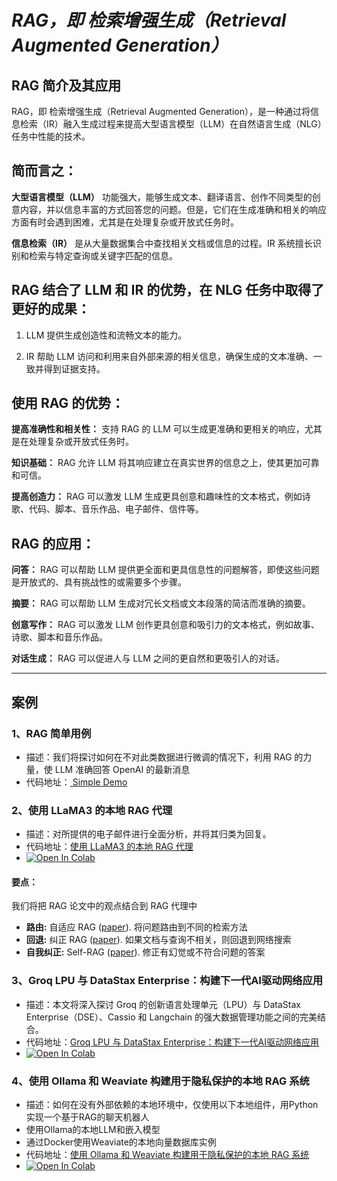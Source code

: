 # *RAG，即 检索增强生成（Retrieval Augmented Generation）*
## RAG 简介及其应用
RAG，即 检索增强生成（Retrieval Augmented Generation），是一种通过将信息检索（IR）融入生成过程来提高大型语言模型（LLM）在自然语言生成（NLG）任务中性能的技术。

## 简而言之：

**大型语言模型（LLM）** 功能强大，能够生成文本、翻译语言、创作不同类型的创意内容，并以信息丰富的方式回答您的问题。但是，它们在生成准确和相关的响应方面有时会遇到困难，尤其是在处理复杂或开放式任务时。

**信息检索（IR）** 是从大量数据集合中查找相关文档或信息的过程。IR 系统擅长识别和检索与特定查询或关键字匹配的信息。

## RAG 结合了 LLM 和 IR 的优势，在 NLG 任务中取得了更好的成果：

1. LLM 提供生成创造性和流畅文本的能力。

2. IR 帮助 LLM 访问和利用来自外部来源的相关信息，确保生成的文本准确、一致并得到证据支持。

## 使用 RAG 的优势：

**提高准确性和相关性：** 支持 RAG 的 LLM 可以生成更准确和更相关的响应，尤其是在处理复杂或开放式任务时。

**知识基础：** RAG 允许 LLM 将其响应建立在真实世界的信息之上，使其更加可靠和可信。

**提高创造力：** RAG 可以激发 LLM 生成更具创意和趣味性的文本格式，例如诗歌、代码、脚本、音乐作品、电子邮件、信件等。

## RAG 的应用：

**问答：** RAG 可以帮助 LLM 提供更全面和更具信息性的问题解答，即使这些问题是开放式的、具有挑战性的或需要多个步骤。

**摘要：** RAG 可以帮助 LLM 生成对冗长文档或文本段落的简洁而准确的摘要。

**创意写作：** RAG 可以激发 LLM 创作更具创意和吸引力的文本格式，例如故事、诗歌、脚本和音乐作品。

**对话生成：** RAG 可以促进人与 LLM 之间的更自然和更吸引人的对话。

---

## 案例

### 1、RAG 简单用例
- 描述：我们将探讨如何在不对此类数据进行微调的情况下，利用 RAG 的力量，使 LLM 准确回答 OpenAI 的最新消息
- 代码地址：[ Simple Demo](./simple_demo/)



### 2、使用 LLaMA3 的本地 RAG 代理
- 描述：对所提供的电子邮件进行全面分析，并将其归类为回复。
- 代码地址：[使用 LLaMA3 的本地 RAG 代理](./langgraph_rag_agent_llama3_local.ipynb)
- <a target="_blank" href="https://colab.research.google.com/github/qianniucity/llm_notebooks/blob/main/rag/langgraph_rag_agent_llama3_local.ipynb">
  <img src="https://colab.research.google.com/assets/colab-badge.svg" alt="Open In Colab"/>
</a>

#### 要点：
我们将把 RAG 论文中的观点结合到 RAG 代理中
- **路由:**  自适应 RAG ([paper](https://arxiv.org/abs/2403.14403)). 将问题路由到不同的检索方法
- **回退:** 纠正 RAG ([paper](https://arxiv.org/pdf/2401.15884.pdf)). 如果文档与查询不相关，则回退到网络搜索
- **自我纠正:** Self-RAG ([paper](https://arxiv.org/abs/2310.11511)). 修正有幻觉或不符合问题的答案


### 3、Groq LPU 与 DataStax Enterprise：构建下一代AI驱动网络应用
- 描述：本文将深入探讨 Groq 的创新语言处理单元（LPU）与 DataStax Enterprise（DSE）、Cassio 和 Langchain 的强大数据管理功能之间的完美结合。 
- 代码地址：[Groq LPU 与 DataStax Enterprise：构建下一代AI驱动网络应用](./langchain_rag_groq.ipynb)
- <a target="_blank" href="https://colab.research.google.com/github/qianniucity/llm_notebooks/blob/main/rag/langchain_rag_groq.ipynb">
  <img src="https://colab.research.google.com/assets/colab-badge.svg" alt="Open In Colab"/>
</a>

### 4、使用 Ollama 和 Weaviate 构建用于隐私保护的本地 RAG 系统
- 描述：如何在没有外部依赖的本地环境中，仅使用以下本地组件，用Python实现一个基于RAG的聊天机器人
- 使用Ollama的本地LLM和嵌入模型  
- 通过Docker使用Weaviate的本地向量数据库实例 
- 代码地址：[使用 Ollama 和 Weaviate 构建用于隐私保护的本地 RAG 系统](./Ollama_Weaviate_Local_rag.ipynb)
- <a target="_blank" href="https://colab.research.google.com/github/qianniucity/llm_notebooks/blob/main/rag/Ollama_Weaviate_Local_rag.ipynb">
  <img src="https://colab.research.google.com/assets/colab-badge.svg" alt="Open In Colab"/>
</a>
